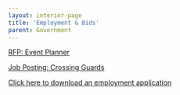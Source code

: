 ```yaml
---
layout: interior-page
title: 'Employment & Bids'
parent: Government
---
```


[RFP: Event Planner](https://storage.googleapis.com/static.rutherford-nj.com/finance/Employment/RFP%20Event%20Planner%20Notice.pdf)

[Job Posting: Crossing Guards](https://storage.googleapis.com/static.rutherford-nj.com/finance/Employment/Hiring%20Crossing%20Guards%202021%20Alternate.pdf)

[Click here to download an employment application](https://storage.googleapis.com/static.rutherford-nj.com/borough-clerk/permits-licenses/Employment%20Application%20REVISED.pdf)
